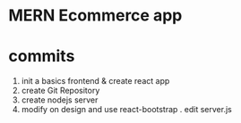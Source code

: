 # MERN Ecommerce app

# commits

1. init a basics frontend & create react app
2. create Git Repository
3. create nodejs server
4. modify on design and use react-bootstrap . edit server.js
